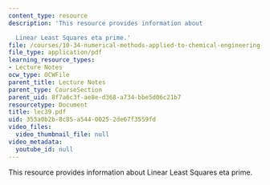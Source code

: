 ```yaml
---
content_type: resource
description: 'This resource provides information about

  Linear Least Squares eta prime.'
file: /courses/10-34-numerical-methods-applied-to-chemical-engineering-fall-2005/355a0b2b8c85a54400252de67f3559fd_lec39.pdf
file_type: application/pdf
learning_resource_types:
- Lecture Notes
ocw_type: OCWFile
parent_title: Lecture Notes
parent_type: CourseSection
parent_uid: 8f7a6c3f-ae8e-d368-a734-bbe5d06c21b7
resourcetype: Document
title: lec39.pdf
uid: 355a0b2b-8c85-a544-0025-2de67f3559fd
video_files:
  video_thumbnail_file: null
video_metadata:
  youtube_id: null
---
```

This resource provides information about
Linear Least Squares eta prime.

